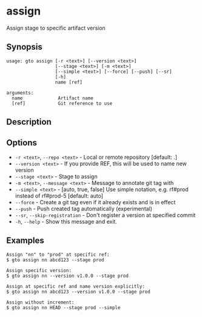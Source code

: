 # assign

Assign stage to specific artifact version

## Synopsis

```usage
usage: gto assign [-r <text>] [--version <text>]
                  [--stage <text>] [-m <text>]
                  [--simple <text>] [--force] [--push] [--sr]
                  [-h]
                  name [ref]

arguments:
  name             Artifact name
  [ref]            Git reference to use
```

## Description

## Options

- `-r <text>`, `--repo <text>` - Local or remote repository [default: .]
- `--version <text>` - If you provide REF, this will be used to name new version
- `--stage <text>` - Stage to assign
- `-m <text>`, `--message <text>` - Message to annotate git tag with
- `--simple <text>` - [auto, true, false] Use simple notation, e.g. rf#prod
  instead of rf#prod-5 [default: auto]
- `--force` - Create a git tag even if it already exists and is in effect
- `--push` - Push created tag automatically (experimental)
- `--sr`, `--skip-registration` - Don't register a version at specified commit
- `-h`, `--help` - Show this message and exit.

## Examples

    Assign "nn" to "prod" at specific ref:
    $ gto assign nn abcd123 --stage prod

    Assign specific version:
    $ gto assign nn --version v1.0.0 --stage prod

    Assign at specific ref and name version explicitly:
    $ gto assign nn abcd123 --version v1.0.0 --stage prod

    Assign without increment:
    $ gto assign nn HEAD --stage prod --simple
